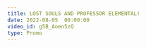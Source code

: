 ```yaml
---
title: LOST SOULS AND PROFESSOR ELEMENTAL!
date: 2022-08-05  00:00:00
video_id: g5B_Aoen5zQ
type: Promo
---
```

